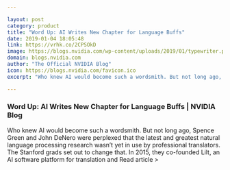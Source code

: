 ```yaml
---

layout: post
category: product
title: "Word Up: AI Writes New Chapter for Language Buffs"
date: 2019-01-04 18:05:48
link: https://vrhk.co/2CPSOkD
image: https://blogs.nvidia.com/wp-content/uploads/2019/01/typewriter.png
domain: blogs.nvidia.com
author: "The Official NVIDIA Blog"
icon: https://blogs.nvidia.com/favicon.ico
excerpt: "Who knew AI would become such a wordsmith. But not long ago, Spence Green and John DeNero were perplexed that the latest and greatest natural language processing research wasn’t yet in use by professional translators. The Stanford grads set out to change that. In 2015, they co-founded Lilt, an AI software platform for translation and Read article &gt;"

---
```


### Word Up: AI Writes New Chapter for Language Buffs | NVIDIA Blog

Who knew AI would become such a wordsmith. But not long ago, Spence Green and John DeNero were perplexed that the latest and greatest natural language processing research wasn’t yet in use by professional translators. The Stanford grads set out to change that. In 2015, they co-founded Lilt, an AI software platform for translation and Read article &gt;